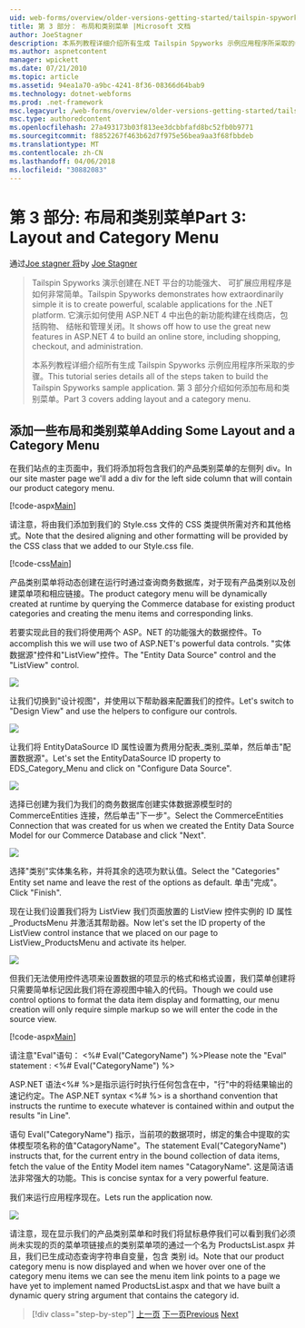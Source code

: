 ```yaml
---
uid: web-forms/overview/older-versions-getting-started/tailspin-spyworks/tailspin-spyworks-part-3
title: 第 3 部分： 布局和类别菜单 |Microsoft 文档
author: JoeStagner
description: 本系列教程详细介绍所有生成 Tailspin Spyworks 示例应用程序所采取的步骤。 第 3 部分介绍如何添加布局和类别菜单。
ms.author: aspnetcontent
manager: wpickett
ms.date: 07/21/2010
ms.topic: article
ms.assetid: 94ea1a70-a9bc-4241-8f36-08366d64bab9
ms.technology: dotnet-webforms
ms.prod: .net-framework
msc.legacyurl: /web-forms/overview/older-versions-getting-started/tailspin-spyworks/tailspin-spyworks-part-3
msc.type: authoredcontent
ms.openlocfilehash: 27a493173b03f813ee3dcbbfafd8bc52fb0b9771
ms.sourcegitcommit: f8852267f463b62d7f975e56bea9aa3f68fbbdeb
ms.translationtype: MT
ms.contentlocale: zh-CN
ms.lasthandoff: 04/06/2018
ms.locfileid: "30882083"
---
```

<a name="part-3-layout-and-category-menu"></a><span data-ttu-id="7fb07-104">第 3 部分: 布局和类别菜单</span><span class="sxs-lookup"><span data-stu-id="7fb07-104">Part 3: Layout and Category Menu</span></span>
====================
<span data-ttu-id="7fb07-105">通过[Joe stagner 将](https://github.com/JoeStagner)</span><span class="sxs-lookup"><span data-stu-id="7fb07-105">by [Joe Stagner](https://github.com/JoeStagner)</span></span>

> <span data-ttu-id="7fb07-106">Tailspin Spyworks 演示创建在.NET 平台的功能强大、 可扩展应用程序是如何非常简单。</span><span class="sxs-lookup"><span data-stu-id="7fb07-106">Tailspin Spyworks demonstrates how extraordinarily simple it is to create powerful, scalable applications for the .NET platform.</span></span> <span data-ttu-id="7fb07-107">它演示如何使用 ASP.NET 4 中出色的新功能构建在线商店，包括购物、 结帐和管理关闭。</span><span class="sxs-lookup"><span data-stu-id="7fb07-107">It shows off how to use the great new features in ASP.NET 4 to build an online store, including shopping, checkout, and administration.</span></span>
> 
> <span data-ttu-id="7fb07-108">本系列教程详细介绍所有生成 Tailspin Spyworks 示例应用程序所采取的步骤。</span><span class="sxs-lookup"><span data-stu-id="7fb07-108">This tutorial series details all of the steps taken to build the Tailspin Spyworks sample application.</span></span> <span data-ttu-id="7fb07-109">第 3 部分介绍如何添加布局和类别菜单。</span><span class="sxs-lookup"><span data-stu-id="7fb07-109">Part 3 covers adding layout and a category menu.</span></span>


## <a id="_Toc260221669"></a>  <span data-ttu-id="7fb07-110">添加一些布局和类别菜单</span><span class="sxs-lookup"><span data-stu-id="7fb07-110">Adding Some Layout and a Category Menu</span></span>

<span data-ttu-id="7fb07-111">在我们站点的主页面中，我们将添加将包含我们的产品类别菜单的左侧列 div。</span><span class="sxs-lookup"><span data-stu-id="7fb07-111">In our site master page we'll add a div for the left side column that will contain our product category menu.</span></span>

[!code-aspx[Main](tailspin-spyworks-part-3/samples/sample1.aspx)]

<span data-ttu-id="7fb07-112">请注意，将由我们添加到我们的 Style.css 文件的 CSS 类提供所需对齐和其他格式。</span><span class="sxs-lookup"><span data-stu-id="7fb07-112">Note that the desired aligning and other formatting will be provided by the CSS class that we added to our Style.css file.</span></span>

[!code-css[Main](tailspin-spyworks-part-3/samples/sample2.css)]

<span data-ttu-id="7fb07-113">产品类别菜单将动态创建在运行时通过查询商务数据库，对于现有产品类别以及创建菜单项和相应链接。</span><span class="sxs-lookup"><span data-stu-id="7fb07-113">The product category menu will be dynamically created at runtime by querying the Commerce database for existing product categories and creating the menu items and corresponding links.</span></span>

<span data-ttu-id="7fb07-114">若要实现此目的我们将使用两个 ASP。NET 的功能强大的数据控件。</span><span class="sxs-lookup"><span data-stu-id="7fb07-114">To accomplish this we will use two of ASP.NET's powerful data controls.</span></span> <span data-ttu-id="7fb07-115">"实体数据源"控件和"ListView"控件。</span><span class="sxs-lookup"><span data-stu-id="7fb07-115">The "Entity Data Source" control and the "ListView" control.</span></span>

![](tailspin-spyworks-part-3/_static/image1.jpg)

<span data-ttu-id="7fb07-116">让我们切换到"设计视图"，并使用以下帮助器来配置我们的控件。</span><span class="sxs-lookup"><span data-stu-id="7fb07-116">Let's switch to "Design View" and use the helpers to configure our controls.</span></span>

![](tailspin-spyworks-part-3/_static/image2.jpg)

<span data-ttu-id="7fb07-117">让我们将 EntityDataSource ID 属性设置为费用分配表\_类别\_菜单，然后单击"配置数据源"。</span><span class="sxs-lookup"><span data-stu-id="7fb07-117">Let's set the EntityDataSource ID property to EDS\_Category\_Menu and click on "Configure Data Source".</span></span>

![](tailspin-spyworks-part-3/_static/image3.jpg)

<span data-ttu-id="7fb07-118">选择已创建为我们为我们的商务数据库创建实体数据源模型时的 CommerceEntities 连接，然后单击"下一步"。</span><span class="sxs-lookup"><span data-stu-id="7fb07-118">Select the CommerceEntities Connection that was created for us when we created the Entity Data Source Model for our Commerce Database and click "Next".</span></span>

![](tailspin-spyworks-part-3/_static/image4.jpg)

<span data-ttu-id="7fb07-119">选择"类别"实体集名称，并将其余的选项为默认值。</span><span class="sxs-lookup"><span data-stu-id="7fb07-119">Select the "Categories" Entity set name and leave the rest of the options as default.</span></span> <span data-ttu-id="7fb07-120">单击"完成"。</span><span class="sxs-lookup"><span data-stu-id="7fb07-120">Click "Finish".</span></span>

<span data-ttu-id="7fb07-121">现在让我们设置我们将为 ListView 我们页面放置的 ListView 控件实例的 ID 属性\_ProductsMenu 并激活其帮助器。</span><span class="sxs-lookup"><span data-stu-id="7fb07-121">Now let's set the ID property of the ListView control instance that we placed on our page to ListView\_ProductsMenu and activate its helper.</span></span>

![](tailspin-spyworks-part-3/_static/image5.jpg)

<span data-ttu-id="7fb07-122">但我们无法使用控件选项来设置数据的项显示的格式和格式设置，我们菜单创建将只需要简单标记因此我们将在源视图中输入的代码。</span><span class="sxs-lookup"><span data-stu-id="7fb07-122">Though we could use control options to format the data item display and formatting, our menu creation will only require simple markup so we will enter the code in the source view.</span></span>

[!code-aspx[Main](tailspin-spyworks-part-3/samples/sample3.aspx)]

<span data-ttu-id="7fb07-123">请注意"Eval"语句： &lt;%# Eval("CategoryName") %&gt;</span><span class="sxs-lookup"><span data-stu-id="7fb07-123">Please note the "Eval" statement : &lt;%# Eval("CategoryName") %&gt;</span></span>

<span data-ttu-id="7fb07-124">ASP.NET 语法&lt;%# %&gt;是指示运行时执行任何包含在中，"行"中的将结果输出的速记约定。</span><span class="sxs-lookup"><span data-stu-id="7fb07-124">The ASP.NET syntax &lt;%# %&gt; is a shorthand convention that instructs the runtime to execute whatever is contained within and output the results "in Line".</span></span>

<span data-ttu-id="7fb07-125">语句 Eval("CategoryName") 指示，当前项的数据项时，绑定的集合中提取的实体模型项名称的值"CatagoryName"。</span><span class="sxs-lookup"><span data-stu-id="7fb07-125">The statement Eval("CategoryName") instructs that, for the current entry in the bound collection of data items, fetch the value of the Entity Model item names "CatagoryName".</span></span> <span data-ttu-id="7fb07-126">这是简洁语法非常强大的功能。</span><span class="sxs-lookup"><span data-stu-id="7fb07-126">This is concise syntax for a very powerful feature.</span></span>

<span data-ttu-id="7fb07-127">我们来运行应用程序现在。</span><span class="sxs-lookup"><span data-stu-id="7fb07-127">Lets run the application now.</span></span>

![](tailspin-spyworks-part-3/_static/image6.jpg)

<span data-ttu-id="7fb07-128">请注意，现在显示我们的产品类别菜单和时我们将鼠标悬停我们可以看到我们必须尚未实现的页的菜单项链接点的类别菜单项的通过一个名为 ProductsList.aspx 并且，我们已生成动态查询字符串自变量，包含 类别 id。</span><span class="sxs-lookup"><span data-stu-id="7fb07-128">Note that our product category menu is now displayed and when we hover over one of the category menu items we can see the menu item link points to a page we have yet to implement named ProductsList.aspx and that we have built a dynamic query string argument that contains the category id.</span></span>

> [!div class="step-by-step"]
> <span data-ttu-id="7fb07-129">[上一页](tailspin-spyworks-part-2.md)
> [下一页](tailspin-spyworks-part-4.md)</span><span class="sxs-lookup"><span data-stu-id="7fb07-129">[Previous](tailspin-spyworks-part-2.md)
[Next](tailspin-spyworks-part-4.md)</span></span>
